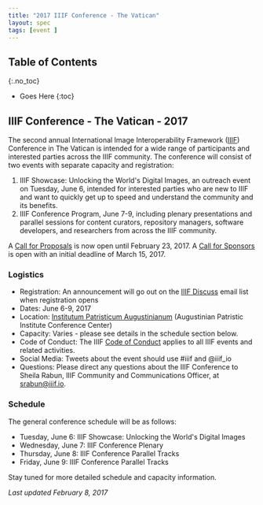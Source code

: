 ```yaml
---
title: "2017 IIIF Conference - The Vatican"
layout: spec
tags: [event ]
---
```


## Table of Contents
{:.no_toc}

* Goes Here
{:toc}

## IIIF Conference - The Vatican - 2017

The second annual International Image Interoperability Framework ([IIIF][home-page]) Conference in The Vatican is intended for a wide range of participants and interested parties across the IIIF community. The conference will consist of two events with separate capacity and registration:

1. IIIF Showcase: Unlocking the World's Digital Images, an outreach event on Tuesday, June 6, intended for interested parties who are new to IIIF and want to quickly get up to speed and understand the community and its benefits.
2. IIIF Conference Program, June 7-9, including plenary presentations and parallel sessions for content curators, repository managers, software developers, and researchers from across the IIIF community.

A [Call for Proposals][vatican-cfp] is now open until February 23, 2017. A [Call for Sponsors][vatican-sponsors] is open with an initial deadline of March 15, 2017.

### Logistics

* Registration: An announcement will go out on the [IIIF Discuss][iiif-discuss] email list when registration opens
* Dates: June 6-9, 2017
* Location: [Institutum Patristicum Augustinianum][institute] (Augustinian Patristic Institute Conference Center)
* Capacity: Varies - please see details in the schedule section below.
* Code of Conduct: The IIIF [Code of Conduct][conduct] applies to all IIIF events and related activities.
* Social Media: Tweets about the event should use #iiif and @iiif_io
* Questions: Please direct any questions about the IIIF Conference to Sheila Rabun, IIIF Community and Communications Officer, at srabun@iiif.io.

### Schedule

The general conference schedule will be as follows:

* Tuesday, June 6: IIIF Showcase: Unlocking the World's Digital Images
* Wednesday, June 7: IIIF Conference Plenary
* Thursday, June 8: IIIF Conference Parallel Tracks
* Friday, June 9: IIIF Conference Parallel Tracks

Stay tuned for more detailed schedule and capacity information.

*Last updated February 8, 2017*


[home-page]: http://iiif.io/
[conduct]: /event/conduct/
[institute]: http://www.patristicum.org/en/conference-center
[iiif-discuss]: https://groups.google.com/forum/#!forum/iiif-discuss
[vatican-cfp]: /event/2017/vatican-cfp
[vatican-sponsors]: /event/2017/vatican-sponsors
